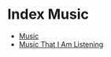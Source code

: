 # Index Music

- [Music](cheat-sheet-music.md)
- [Music That I Am Listening](https://github.com/ynotstartups/music)
